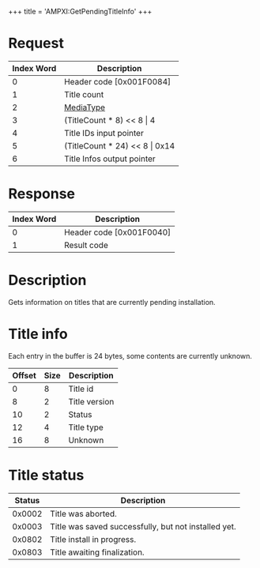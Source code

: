 +++
title = 'AMPXI:GetPendingTitleInfo'
+++

# Request

| Index Word | Description                                           |
|------------|-------------------------------------------------------|
| 0          | Header code \[0x001F0084\]                            |
| 1          | Title count                                           |
| 2          | [MediaType](Filesystem_services#MediaType "wikilink") |
| 3          | (TitleCount \* 8) \<\< 8 \| 4                         |
| 4          | Title IDs input pointer                               |
| 5          | (TitleCount \* 24) \<\< 8 \| 0x14                     |
| 6          | Title Infos output pointer                            |

# Response

| Index Word | Description                |
|------------|----------------------------|
| 0          | Header code \[0x001F0040\] |
| 1          | Result code                |

# Description

Gets information on titles that are currently pending installation.

# Title info

Each entry in the buffer is 24 bytes, some contents are currently
unknown.

| Offset | Size | Description   |
|--------|------|---------------|
| 0      | 8    | Title id      |
| 8      | 2    | Title version |
| 10     | 2    | Status        |
| 12     | 4    | Title type    |
| 16     | 8    | Unknown       |

# Title status

| Status | Description                                          |
|--------|------------------------------------------------------|
| 0x0002 | Title was aborted.                                   |
| 0x0003 | Title was saved successfully, but not installed yet. |
| 0x0802 | Title install in progress.                           |
| 0x0803 | Title awaiting finalization.                         |